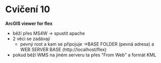 Cvičení 10
=== 

**ArcGIS viewer for flex**

- běží přes MS4W -> spustit apache
- 2 věci se zadávají
  - pevný root a kam se připojuje ->BASE FOLDER (pevná adresa) a WEB SERVER BASE (http://localhost/flex) 
- pokud běží WMS na jiném serveru ta přes "From Web" a formát KML
